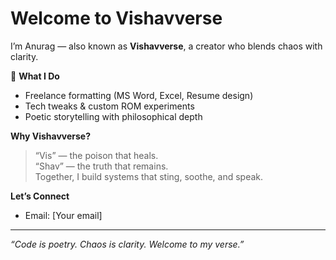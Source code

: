 #  Welcome to Vishavverse

I’m Anurag — also known as **Vishavverse**, a creator who blends chaos with clarity.

🧠 **What I Do**
-  Freelance formatting (MS Word, Excel, Resume design)
-  Tech tweaks & custom ROM experiments
-  Poetic storytelling with philosophical depth


 **Why Vishavverse?**
> “Vis” — the poison that heals.  
> “Shav” — the truth that remains.  
> Together, I build systems that sting, soothe, and speak.

 **Let’s Connect**
- Email: [Your email]

---

_“Code is poetry. Chaos is clarity. Welcome to my verse.”_
